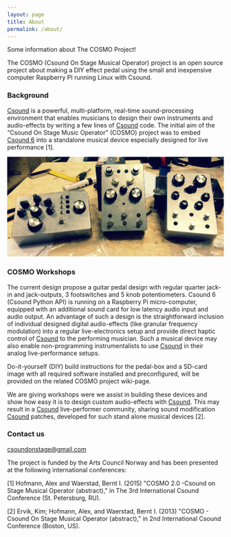 ```yaml
---
layout: page
title: About
permalink: /about/
---
```


Some information about The COSMO Project!

The COSMO (Csound On Stage Musical Operator) project is an open source project about making a DIY effect pedal using the small and inexpensive computer Raspberry PI running Linux with Csound.

### Background

[Csound](https://csound.com) is a powerful, multi-platform, real-time sound-processing environment that enables musicians to design their own instruments and audio-effects by writing a few lines of [Csound](https://csound.com) code. The initial aim of the “Csound On Stage Music Operator” (COSMO) project was to embed [Csound 6](https://csound.com) into a standalone musical device especially designed for live performance [1].

![alt text](/images/3_COSMO_designs.JPG "3 different COSMO designs")

### COSMO Workshops 

The current design propose a guitar pedal design with regular quarter jack-in and jack-outputs, 3 footswitches and 5 knob potentiometers. Csound 6 (Csound Python API) is running on a Raspberry Pi micro-computer, equipped with an additional sound card for low latency audio input and audio output. An advantage of such a design is the straightforward inclusion of individual designed digital audio-effects (like granular frequency modulation) into a regular live-electronics setup and provide direct haptic control of [Csound](https://csound.com) to the performing musician. Such a musical device may also enable non-programming instrumentalists to use [Csound](https://csound.com) in their analog live-performance setups. 

Do-it-yourself (DIY) build instructions for the pedal-box and a SD-card image with all required software installed and preconfigured, will be provided on the related COSMO project wiki-page. 

We are giving workshops were we assist in building these devices and show how easy it is to design custom audio-effects with [Csound](https://csound.com). This may result in a [Csound](https://csound.com) live-performer community, sharing sound modification [Csound](https://csound.com) patches, developed for such stand alone musical devices [2].

### Contact us

[csoundonstage@gmail.com](mailto:csoundonstage@gmail.com)

The project is funded by the Arts Council Norway and has been presented at the following international conferences:

[1] Hofmann, Alex and Waerstad, Bernt I. (2015)
"COSMO 2.0 -Csound on Stage Musical Operator (abstract),"
in The 3rd International Csound Conference (St. Petersburg, RU).

[2] Ervik, Kim; Hofmann, Alex, and Waerstad, Bernt I. (2013)
"COSMO - Csound On Stage Musical Operator (abstract),"
in 2nd International Csound Conference (Boston, US).
